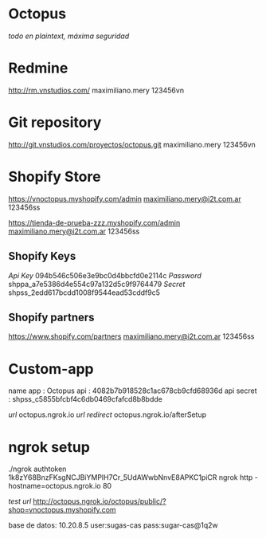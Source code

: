 Octopus
===
*todo en plaintext, máxima seguridad*



# Redmine
http://rm.vnstudios.com/
maximiliano.mery
123456vn

# Git repository
http://git.vnstudios.com/proyectos/octopus.git
maximiliano.mery
123456vn


# Shopify Store
https://vnoctopus.myshopify.com/admin
maximiliano.mery@i2t.com.ar
123456ss

https://tienda-de-prueba-zzz.myshopify.com/admin
maximiliano.mery@i2t.com.ar
123456ss

## Shopify Keys
*Api Key*
094b546c506e3e9bc0d4bbcfd0e2114c
*Password* 
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
*Secret*
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


## Shopify partners
https://www.shopify.com/partners
maximiliano.mery@i2t.com.ar
123456ss



# Custom-app
name app : Octopus
api  : 4082b7b918528c1ac678cb9cfd68936d
api secret : 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

*url*
octopus.ngrok.io
*url redirect*
octopus.ngrok.io/afterSetup

# ngrok setup
./ngrok authtoken 1k8zY68BnzFKsgNCJBiYMPlH7Cr_5UdAWwbNnvE8APKC1piCR
ngrok http -hostname=octopus.ngrok.io 80

*test url*
http://octopus.ngrok.io/octopus/public/?shop=vnoctopus.myshopify.com


base de datos:
	10.20.8.5
	user:sugas-cas
	pass:sugar-cas@1q2w
